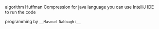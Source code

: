 algorithm Huffman Compression for java language you can use IntelliJ IDE to run the code

programming by ```__Masoud Dabbaghi__```

